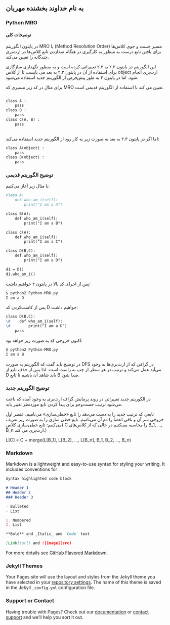## به نام خداوند بخشنده مهربان

### Python MRO
#### توضیحات کلی
در پایتون الگوریتم
MRO 
 یا 
(Method Resolution Order)
مسیر جست و جوی کلاس‌ها برای یافتن تابع درست به منظور به کارگیری در هنگام صدازدن تابع کلاس‌ها در ارث‌بری چندگانه را تعیین می‌کند.

این الگوریتم در پایتون ۲.۲ به ۲.۳ تغییراتی کرده است و به منظور نگهداری سازگاری برای استفاده از آن در پایتون ۲.۳ به بعد می بایست تا از کلاس
object 
ارث‌بری انجام شود. اما در پایتون ۳ به طور پیش‌فرض از الگوریتم جدید استفاده می‌شود.

برای مثال در کد زیر مسیری که
MRO 
تعیین می کند با استفاده از الگوریتم قدیمی
است.

```markdown

class A :
    pass
class B :
    pass
class C(A, B) :
    pass
    
```
اما اگر در پایتون ۲.۳ به بعد به صورت زیر به کار رود از الگوریتم جدید استفاده می‌کند:
```markdown
class A(object) :
    pass
class B(object) :
    pass
```

### توضیح الگوریتم قدیمی
با مثال زیر آغاز می‌کنیم:
```markdown
class A:
    def who_am_i(self):
        print("I am a A")

class B(A):
    def who_am_i(self):
        print("I am a B")

class C(A):
    def who_am_i(self):
        print("I am a C")

class D(B,C):
    def who_am_i(self):
        print("I am a D")

d1 = D()
d1.who_am_i()
```
پس از اجرای کد بالا در پایتون ۲ خواهیم داشت:

```markdown
$ python2 Python-MRO.py  
I am a D
```
پس از کامنت‌کردن کد 
D خواهیم داشت:

```markdown
class D(B,C):
\#    def who_am_i(self):
\#        print("I am a D")
    pass
```

اکنون خروجی کد به صورت زیر خواهد بود:

```markdown
$ python2 Python-MRO.py  
I am a B
```

در توضیح باید گفت که الگوریتم به صورت 
DFS
در گرافی که از ارث‌بری‌ها به وجود می‌آید عمل می‌کند و ترتیب در هر سطر از چپ به راست است.
لذا پس از حذف تابع از 
D
باید شاهد آن باشیم تا تابع 
B
صدا شود.

### توضیح الگوریتم جدید
در الگوریتم جدید تغییراتی در روند پرمایش گراف ارث‌بری به وجود آمده که باعث می‌شود ترتیب جست‌وجو برای پیدا کردن تابع موردنظر تغییر یابد.

تابعی که ترتیب جدید را به دست می‌دهد را تابع «خطی‌سازی» می‌نامیم. عنصر اول خروجی سر آن و باقی اعضا را دم آن می‌نامیم. تایع خطی سازی را به صورت زیر تعریف می‌کنیم:
تابع خطی‌سازی کلاس) 
C 
را محاسبه می‌کنیم در حالی که از کلاس‌های 
B_1, ..., B_n
ارث‌بری می کند.)

L[C] = C + merge(L[B_1], L[B_2], ..., L[B_n], B_1, B_2, ..., B_n)

### Markdown

Markdown is a lightweight and easy-to-use syntax for styling your writing. It includes conventions for

```markdown
Syntax highlighted code block

# Header 1
## Header 2
### Header 3

- Bulleted
- List

1. Numbered
2. List

**Bold** and _Italic_ and `Code` text

[Link](url) and ![Image](src)
```

For more details see [GitHub Flavored Markdown](https://guides.github.com/features/mastering-markdown/).

### Jekyll Themes

Your Pages site will use the layout and styles from the Jekyll theme you have selected in your [repository settings](https://github.com/Khedesh/xereshk.github.io/settings). The name of this theme is saved in the Jekyll `_config.yml` configuration file.

### Support or Contact

Having trouble with Pages? Check out our [documentation](https://help.github.com/categories/github-pages-basics/) or [contact support](https://github.com/contact) and we’ll help you sort it out.
